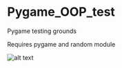 # Pygame_OOP_test
Pygame testing grounds

Requires pygame and random module


![alt text](http://i.imgur.com/BBjXsYL.png)
